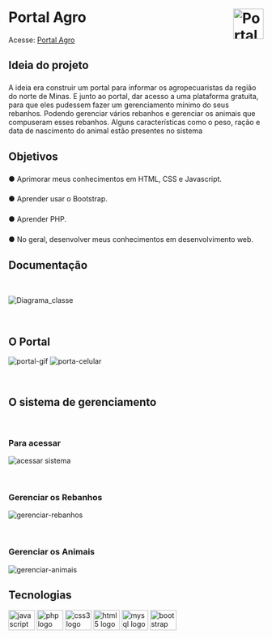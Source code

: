 ###

# Portal Agro <img align="right" src="https://user-images.githubusercontent.com/49534874/175833483-b5b71be4-cf2a-4820-88ea-273af7db7b14.png" height="60" width="60" alt="Portal Agro Logo" /> 

Acesse: [Portal Agro](https://portal-agro.000webhostapp.com/)


<h2 align="left">Ideia do projeto</h2>

###

<p>A ideia era construir um portal para informar os agropecuaristas da região do norte de Minas. E junto ao portal, dar acesso a uma plataforma gratuita, para que eles pudessem fazer um gerenciamento mínimo do seus rebanhos. Podendo gerenciar vários rebanhos e gerenciar os animais que compuseram esses rebanhos. Alguns características como o peso, ração e data de nascimento do animal estão presentes no sistema</p>

###

<h2 align="left">Objetivos</h2>

###

<p align="left">  &#9679 Aprimorar meus conhecimentos em HTML, CSS e Javascript.</p>

###

<p align="left">  &#9679 Aprender usar o Bootstrap.</p>

###

<p align="left">  &#9679 Aprender PHP.</p>

###

<p align="left">  &#9679 No geral, desenvolver meus conhecimentos em desenvolvimento web.</p>

###

## Documentação
<br>

![Diagrama_classe](https://user-images.githubusercontent.com/49534874/175822422-d972fa54-7b9e-4014-a4c4-810cbc715935.png)

<br>

## O Portal

![portal-gif](https://user-images.githubusercontent.com/49534874/175826952-55831626-3089-4fef-8678-9902e15f6bb8.gif)
![porta-celular](https://user-images.githubusercontent.com/49534874/175836770-4b3815dc-2be1-4f71-a0d7-8f03aabbe6fa.gif)

<br>

## O sistema de gerenciamento

<br>

### Para acessar
![acessar sistema](https://user-images.githubusercontent.com/49534874/175826971-b4f240df-0662-4eff-ac39-c59b7d2cb022.gif)

<br>

### Gerenciar os Rebanhos
![gerenciar-rebanhos](https://user-images.githubusercontent.com/49534874/175836723-85f73c9d-681c-4427-8293-01b8e7df2241.gif)

<br>

### Gerenciar os Animais

![gerenciar-animais](https://user-images.githubusercontent.com/49534874/175836728-9d942d13-5d38-40b9-997e-7ce14fa12cee.gif)


## Tecnologias
<div align="left">
  <img src="https://cdn.jsdelivr.net/gh/devicons/devicon/icons/javascript/javascript-original.svg" height="40" width="52" alt="javascript logo"  />
  <img src="https://cdn.jsdelivr.net/gh/devicons/devicon/icons/php/php-original.svg" height="40" width="52" alt="php logo"  />
  <img src="https://cdn.jsdelivr.net/gh/devicons/devicon/icons/css3/css3-original.svg" height="40" width="52" alt="css3 logo"  />
  <img src="https://cdn.jsdelivr.net/gh/devicons/devicon/icons/html5/html5-original.svg" height="40" width="52" alt="html5 logo"  />
  <img src="https://cdn.jsdelivr.net/gh/devicons/devicon/icons/mysql/mysql-original.svg" height="40" width="52" alt="mysql logo"  />
  <img src="https://cdn.jsdelivr.net/gh/devicons/devicon/icons/bootstrap/bootstrap-original.svg" height="40" width="52" alt="bootstrap logo"  />
</div>
